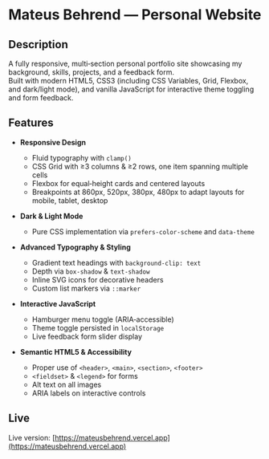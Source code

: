 # Mateus Behrend — Personal Website

## Description

A fully responsive, multi‐section personal portfolio site showcasing my background, skills, projects, and a feedback form.  
Built with modern HTML5, CSS3 (including CSS Variables, Grid, Flexbox, and dark/light mode), and vanilla JavaScript for interactive theme toggling and form feedback.

## Features

- **Responsive Design**

  - Fluid typography with `clamp()`
  - CSS Grid with ≥3 columns & ≥2 rows, one item spanning multiple cells
  - Flexbox for equal‑height cards and centered layouts
  - Breakpoints at 860px, 520px, 380px, 480px to adapt layouts for mobile, tablet, desktop

- **Dark & Light Mode**

  - Pure CSS implementation via `prefers-color-scheme` and `data-theme`

- **Advanced Typography & Styling**

  - Gradient text headings with `background-clip: text`
  - Depth via `box-shadow` & `text-shadow`
  - Inline SVG icons for decorative headers
  - Custom list markers via `::marker`

- **Interactive JavaScript**

  - Hamburger menu toggle (ARIA‐accessible)
  - Theme toggle persisted in `localStorage`
  - Live feedback form slider display

- **Semantic HTML5 & Accessibility**
  - Proper use of `<header>`, `<main>`, `<section>`, `<footer>`
  - `<fieldset>` & `<legend>` for forms
  - Alt text on all images
  - ARIA labels on interactive controls

## Live

Live version: [https://mateusbehrend.vercel.app](https://mateusbehrend.vercel.app)
